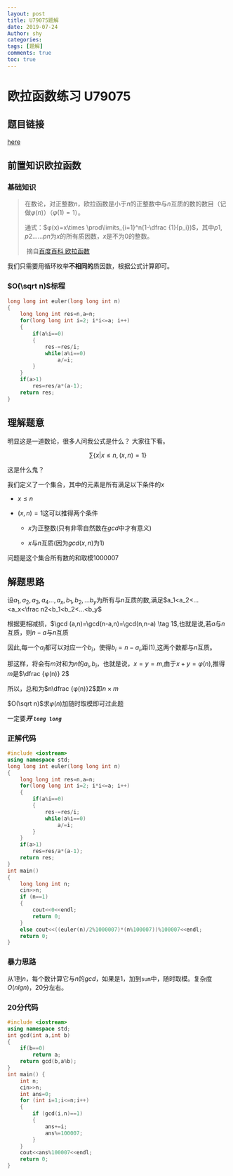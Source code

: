 ```yaml
---
layout: post
title: U79075题解
date: 2019-07-24
Author: shy
categories:
tags: [题解]
comments: true
toc: true
---
```


# 欧拉函数练习 U79075



## 题目链接

[here](<https://www.luogu.org/problemnew/show/U79075>)

## 前置知识欧拉函数

### 基础知识

> 在数论，对正整数$n$，欧拉函数是小于$n$的正整数中与$n$互质的数的数目（记做$φ(n)$）（$φ(1)=1$）。
>
> 通式：$φ(x)=x\times \prod\limits_{i=1}^n(1-\dfrac {1}{p_i})$，其中$p1, p2……pn$为$x$的所有质因数，$x$是不为$0$的整数。
>
> ​											摘自[百度百科 欧拉函数](<https://baike.baidu.com/item/%E6%AC%A7%E6%8B%89%E5%87%BD%E6%95%B0/1944850?fr=aladdin>)

我们只需要用循环枚举**不相同的**质因数，根据公式计算即可。
### $O(\sqrt n)$标程
```cpp
long long int euler(long long int n)
{
    long long int res=n,a=n;
    for(long long int i=2; i*i<=a; i++)
    {
        if(a%i==0)
        {
            res-=res/i;
            while(a%i==0)
                a/=i;
        }
    }
    if(a>1)
        res=res/a*(a-1);
    return res;
}
```

## 理解题意
明显这是一道数论，很多人问我公式是什么？
大家往下看。

$$\sum\{x|x\leqslant n,(x,n)=1\} ​$$

这是什么鬼？

我们定义了一个集合，其中的元素是所有满足以下条件的$x​$

- $x\leqslant n$

- $(x,n)=1$这可以推得两个条件

  - $x$为正整数(只有非零自然数在$gcd$中才有意义)

  - $x$与$n$互质(因为$gcd(x,n)$为$1$)

问题是这个集合所有数的和取模$1000007$

## 解题思路

设$a_1,a_2,a_3,a_4...,a_x,b_1,b_2,...b_y​$为所有与n互质的数,满足$a_1<a_2<...<a_x<\frac n2<b_1<b_2<...<b_y​$  

根据更相减损，$\gcd (a,n)=\gcd(n-a,n)=\gcd(n,n-a) \tag 1$,也就是说,若$a$与$n$互质，则$n-a$与$n$互质  ​

因此,每一个$a_i$都可以对应一个$b_i$，使得$b_i=n-a_i$,距$(1)$,这两个数都与$n$互质。

那这样，将会有$m​$对和为$n​$的$a_i,b_i​$，也就是说，$x=y=m​$,由于$x+y=φ(n)​$,推得$m​$是$\dfrac {φ(n)} 2​$

所以，总和为$n\dfrac {φ(n)}2$即$n\times m$

$O(\sqrt n)$求$φ(n)$加随时取模即可过此题

一定要***开 `long long `***

### 正解代码

```cpp
#include <iostream>
using namespace std;
long long int euler(long long int n)
{
    long long int res=n,a=n;
    for(long long int i=2; i*i<=a; i++)
    {
        if(a%i==0)
        {
            res-=res/i;
            while(a%i==0)
                a/=i;
        }
    }
    if(a>1)
        res=res/a*(a-1);
    return res;
}
int main()
{
    long long int n;
    cin>>n;
    if (n==1)
    {
        cout<<0<<endl;
        return 0;
    }
    else cout<<((euler(n)/2%1000007)*(n%100007))%100007<<endl;
    return 0;
}
```

### 暴力思路

从$1$到$n$，每个数计算它与$n$的$gcd$，如果是1，加到`sum`中，随时取模。复杂度$O(nlgn)$，$20$分左右。

### 20分代码

```cpp
#include <iostream>
using namespace std;
int gcd(int a,int b) 
{
    if(b==0) 
    	return a;
    return gcd(b,a%b);
}
int main() {
    int n;
    cin>>n;
    int ans=0;
    for (int i=1;i<=n;i++)
    {
        if (gcd(i,n)==1)
        {
            ans+=i;
            ans%=100007;
        }
    }
    cout<<ans%100007<<endl;
    return 0;
}
```
